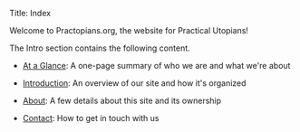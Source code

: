 Title: Index

Welcome to Practopians.org, the website for Practical Utopians!

The Intro section contains the following content.

* [At a Glance](at-a-glance.html): A one-page summary of who we are and what we're about

* [Introduction](introduction.html): An overview of our site and how it's organized

* [About](about.html): A few details about this site and its ownership

* [Contact](contact.html): How to get in touch with us
